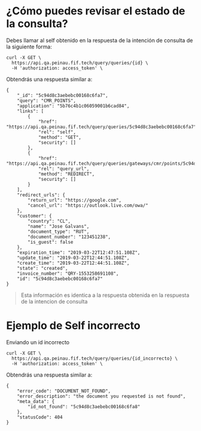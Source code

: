 # ¿Cómo puedes revisar el estado de la consulta?

Debes llamar al self obtenido en la respuesta de la intención de consulta de la siguiente forma:

```
curl -X GET \
  https://api.qa.peinau.fif.tech/query/queries/{id} \
  -H 'authorization: access_token' \
 ```

Obtendrás una respuesta similar a:

```
{
    "_id": "5c94d8c3aebebc00168c6fa7",
    "query": "CMR_POINTS",
    "application": "5b76c4b1c06059001b6cad84",
    "links": [
        {
            "href": "https://api.qa.peinau.fif.tech/query/queries/5c94d8c3aebebc00168c6fa7",
            "rel": "self",
            "method": "GET",
            "security": []
        },
        {
            "href": "https://api.qa.peinau.fif.tech/query/queries/gateways/cmr/points/5c94d8c3aebebc00168c6fa7/query",
            "rel": "query_url",
            "method": "REDIRECT",
            "security": []
        }
    ],
    "redirect_urls": {
        "return_url": "https://google.com",
        "cancel_url": "https://outlook.live.com/owa/"
    },
    "customer": {
        "country": "CL",
        "name": "Jose Galvans",
        "document_type": "RUT",
        "document_number": "123451238",
        "is_guest": false
    },
    "expiration_time": "2019-03-22T12:47:51.108Z",
    "update_time": "2019-03-22T12:44:51.108Z",
    "create_time": "2019-03-22T12:44:51.108Z",
    "state": "created",
    "invoice_number": "QRY-1553258691108",
    "id": "5c94d8c3aebebc00168c6fa7"
}
```
> Esta información es identica a la respuesta obtenida en la respuesta de la intencion de consulta

# Ejemplo de Self incorrecto

Enviando un id incorrecto

```
curl -X GET \
  https://api.qa.peinau.fif.tech/query/queries/{id_incorrecto} \
  -H 'authorization: access_token' \
 ```

Obtendrás una respuesta similar a:

```
{
    "error_code": "DOCUMENT_NOT_FOUND",
    "error_description": "the document you requested is not found",
    "meta_data": {
        "id_not_found": "5c94d8c3aebebc00168c6fa8"
    },
    "statusCode": 404
}
```
